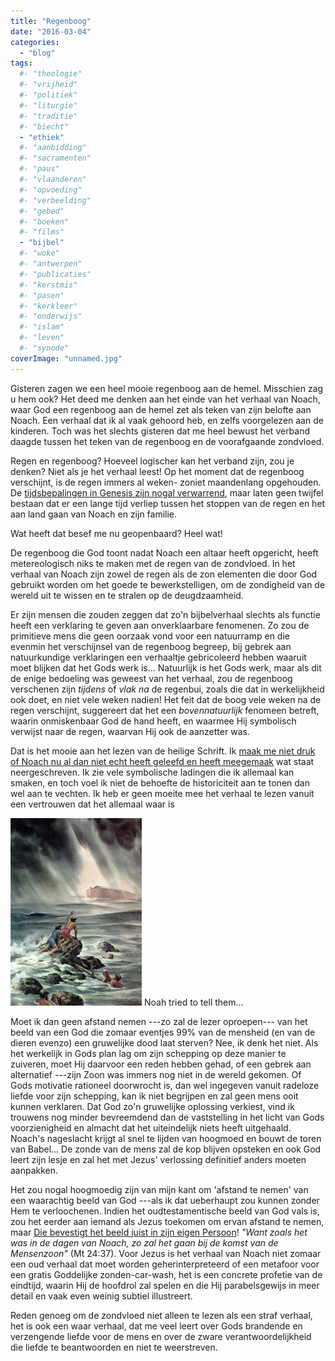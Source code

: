 ```yaml
---
title: "Regenboog"
date: "2016-03-04"
categories: 
  - "blog"
tags:
  #- "theologie"
  #- "vrijheid"
  #- "politiek"
  #- "liturgie"
  #- "traditie"
  #- "biecht"
  - "ethiek"
  #- "aanbidding"
  #- "sacramenten"
  #- "paus"
  #- "vlaanderen"
  #- "opvoeding"
  #- "verbeelding"
  #- "gebed"
  #- "boeken"
  #- "films"
  - "bijbel"
  #- "woke"
  #- "antwerpen"
  #- "publicaties"
  #- "kerstmis"
  #- "pasen"
  #- "kerkleer"
  #- "onderwijs"
  #- "islam"
  #- "leven"
  #- "synode"
coverImage: "unnamed.jpg"
---
```


Gisteren zagen we een heel mooie regenboog aan de hemel. Misschien zag u hem ook? Het deed me denken aan het einde van het verhaal van Noach, waar God een regenboog aan de hemel zet als teken van zijn belofte aan Noach. Een verhaal dat ik al vaak gehoord heb, en zelfs voorgelezen aan de kinderen. Toch was het slechts gisteren dat me heel bewust het verband daagde tussen het teken van de regenboog en de voorafgaande zondvloed.

Regen en regenboog? Hoeveel logischer kan het verband zijn, zou je denken? Niet als je het verhaal leest! Op het moment dat de regenboog verschijnt, is de regen immers al weken- zoniet maandenlang opgehouden. De [tijdsbepalingen in Genesis zijn nogal verwarrend](http://bijbel.net/wb/?p=page&i=188%2C209&wbv=on#v8974), maar laten geen twijfel bestaan dat er een lange tijd verliep tussen het stoppen van de regen en het aan land gaan van Noach en zijn familie.

Wat heeft dat besef me nu geopenbaard? Heel wat!

De regenboog die God toont nadat Noach een altaar heeft opgericht, heeft metereologisch niks te maken met de regen van de zondvloed. In het verhaal van Noach zijn zowel de regen als de zon elementen die door God gebruikt worden om het goede te bewerkstelligen, om de zondigheid van de wereld uit te wissen en te stralen op de deugdzaamheid.

Er zijn mensen die zouden zeggen dat zo'n bijbelverhaal slechts als functie heeft een verklaring te geven aan onverklaarbare fenomenen. Zo zou de primitieve mens die geen oorzaak vond voor een natuurramp en die evenmin het verschijnsel van de regenboog begreep, bij gebrek aan natuurkundige verklaringen een verhaaltje gebricoleerd hebben waaruit moet blijken dat het Gods werk is… Natuurlijk is het Gods werk, maar als dit de enige bedoeling was geweest van het verhaal, zou de regenboog verschenen zijn _tijdens_ of _vlak na_ de regenbui, zoals die dat in werkelijkheid ook doet, en niet vele weken nadien! Het feit dat de boog vele weken na de regen verschijnt, suggereert dat het een _bovennatuurlijk_ fenomeen betreft, waarin onmiskenbaar God de hand heeft, en waarmee Hij symbolisch verwijst naar de regen, waarvan Hij ook de aanzetter was.

Dat is het mooie aan het lezen van de heilige Schrift. Ik [maak me niet druk of Noach nu al dan niet echt heeft geleefd en heeft meegemaak](http://www.newadvent.org/cathen/04702a.htm) wat staat neergeschreven. Ik zie vele symbolische ladingen die ik allemaal kan smaken, en toch voel ik niet de behoefte de historiciteit aan te tonen dan wel aan te vechten. Ik heb er geen moeite mee het verhaal te lezen vanuit een vertrouwen dat het allemaal waar is

![Noah tried to tell them...](images/unnamed-1-210x300.jpg) Noah tried to tell them...

Moet ik dan geen afstand nemen ---zo zal de lezer oproepen--- van het beeld van een God die zomaar eventjes 99% van de mensheid (en van de dieren evenzo) een gruwelijke dood laat sterven? Nee, ik denk het niet. Als het werkelijk in Gods plan lag om zijn schepping op deze manier te zuiveren, moet Hij daarvoor een reden hebben gehad, of een gebrek aan alternatief ---zijn Zoon was immers nog niet in de wereld gekomen. Of Gods motivatie rationeel doorwrocht is, dan wel ingegeven vanuit radeloze liefde voor zijn schepping, kan ik niet begrijpen en zal geen mens ooit kunnen verklaren. Dat God zo'n gruwelijke oplossing verkiest, vind ik trouwens nog minder bevreemdend dan de vaststelling in het licht van Gods voorzienigheid en almacht dat het uiteindelijk niets heeft uitgehaald. Noach's nageslacht krijgt al snel te lijden van hoogmoed en bouwt de toren van Babel… De zonde van de mens zal de kop blijven opsteken en ook God leert zijn lesje en zal het met Jezus' verlossing definitief anders moeten aanpakken.

Het zou nogal hoogmoedig zijn van mijn kant om 'afstand te nemen' van een waarachtig beeld van God ---als ik dat ueberhaupt zou kunnen zonder Hem te verloochenen. Indien het oudtestamentische beeld van God vals is, zou het eerder aan iemand als Jezus toekomen om ervan afstand te nemen, maar [Die bevestigt het beeld juist in zijn eigen Persoon](http://bijbel.net/wb/?p=page&i=64795,64843)! _"Want zoals het was in de dagen van Noach, zo zal het gaan bij de komst van de Mensenzoon"_ (Mt 24:37). Voor Jezus is het verhaal van Noach niet zomaar een oud verhaal dat moet worden geherinterpreteerd of een metafoor voor een gratis Goddelijke zonden-car-wash, het is een concrete profetie van de eindtijd, waarin Hij de hoofdrol zal spelen en die Hij parabelsgewijs in meer detail en vaak even weinig subtiel illustreert.

Reden genoeg om de zondvloed niet alleen te lezen als een straf verhaal, het is ook een waar verhaal, dat me veel leert over Gods brandende en verzengende liefde voor de mens en over de zware verantwoordelijkheid die liefde te beantwoorden en niet te weerstreven.
